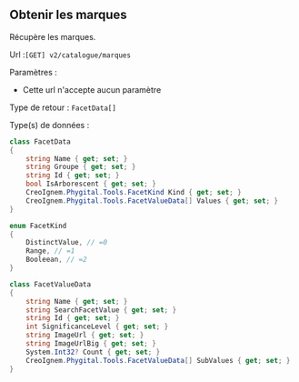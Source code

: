 ## <span id='marques'>Obtenir les marques</span>

Récupère les marques.

Url :`[GET] v2/catalogue/marques`

Paramètres : 

- Cette url n'accepte aucun paramètre

Type de retour : `FacetData[]`

Type(s) de données :

```csharp
class FacetData
{
	string Name { get; set; }
	string Groupe { get; set; }
	string Id { get; set; }
	bool IsArborescent { get; set; }
	CreoIgnem.Phygital.Tools.FacetKind Kind { get; set; }
	CreoIgnem.Phygital.Tools.FacetValueData[] Values { get; set; }
}

enum FacetKind
{
	DistinctValue, // =0
	Range, // =1
	Booleean, // =2
}

class FacetValueData
{
	string Name { get; set; }
	string SearchFacetValue { get; set; }
	string Id { get; set; }
	int SignificanceLevel { get; set; }
	string ImageUrl { get; set; }
	string ImageUrlBig { get; set; }
	System.Int32? Count { get; set; }
	CreoIgnem.Phygital.Tools.FacetValueData[] SubValues { get; set; }
}

```

